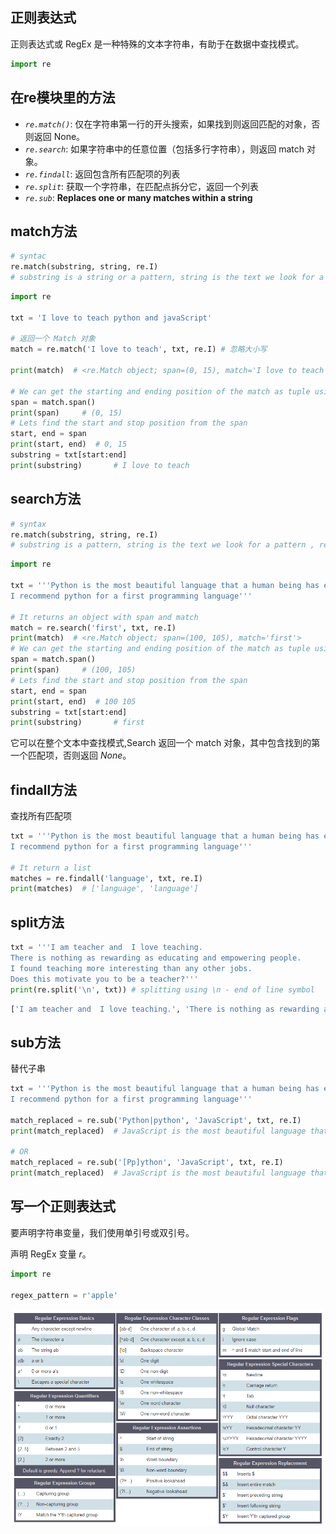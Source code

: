 ## 正则表达式

正则表达式或 RegEx 是一种特殊的文本字符串，有助于在数据中查找模式。

```python
import re
```



## 在re模块里的方法

- *`re.match()`*: 仅在字符串第一行的开头搜索，如果找到则返回匹配的对象，否则返回 None。
- *`re.search`*: 如果字符串中的任意位置（包括多行字符串），则返回 match 对象。
- *`re.findall`*: 返回包含所有匹配项的列表
- *`re.split`*: 获取一个字符串，在匹配点拆分它，返回一个列表
- *`re.sub`*: **Replaces one or many matches within a string**

## match方法

```python
# syntac
re.match(substring, string, re.I)
# substring is a string or a pattern, string is the text we look for a pattern , re.I is case ignore
```

```python
import re

txt = 'I love to teach python and javaScript'

# 返回一个 Match 对象
match = re.match('I love to teach', txt, re.I) # 忽略大小写

print(match)  # <re.Match object; span=(0, 15), match='I love to teach'>

# We can get the starting and ending position of the match as tuple using span
span = match.span()
print(span)     # (0, 15)
# Lets find the start and stop position from the span
start, end = span
print(start, end)  # 0, 15
substring = txt[start:end]
print(substring)       # I love to teach
```



## search方法

```python
# syntax
re.match(substring, string, re.I)
# substring is a pattern, string is the text we look for a pattern , re.I is case ignore flag
```

```python
import re

txt = '''Python is the most beautiful language that a human being has ever created.
I recommend python for a first programming language'''

# It returns an object with span and match
match = re.search('first', txt, re.I)
print(match)  # <re.Match object; span=(100, 105), match='first'>
# We can get the starting and ending position of the match as tuple using span
span = match.span()
print(span)     # (100, 105)
# Lets find the start and stop position from the span
start, end = span
print(start, end)  # 100 105
substring = txt[start:end]
print(substring)       # first
```

它可以在整个文本中查找模式,Search 返回一个 match 对象，其中包含找到的第一个匹配项，否则返回 *None*。

## findall方法

查找所有匹配项

```python
txt = '''Python is the most beautiful language that a human being has ever created.
I recommend python for a first programming language'''

# It return a list
matches = re.findall('language', txt, re.I)
print(matches)  # ['language', 'language']
```



## split方法

```python
txt = '''I am teacher and  I love teaching.
There is nothing as rewarding as educating and empowering people.
I found teaching more interesting than any other jobs.
Does this motivate you to be a teacher?'''
print(re.split('\n', txt)) # splitting using \n - end of line symbol
```

```python
['I am teacher and  I love teaching.', 'There is nothing as rewarding as educating and empowering people.', 'I found teaching more interesting than any other jobs.', 'Does this motivate you to be a teacher?']
```



## sub方法

替代子串

```python
txt = '''Python is the most beautiful language that a human being has ever created.
I recommend python for a first programming language'''

match_replaced = re.sub('Python|python', 'JavaScript', txt, re.I)
print(match_replaced)  # JavaScript is the most beautiful language that a human being has ever created.

# OR
match_replaced = re.sub('[Pp]ython', 'JavaScript', txt, re.I)
print(match_replaced)  # JavaScript is the most beautiful language that a human being has ever created.

```

## 写一个正则表达式

要声明字符串变量，我们使用单引号或双引号。

声明 RegEx 变量 *r*。

```python
import re

regex_pattern = r'apple'
```

![Regular Expression cheat sheet](./regex.png)